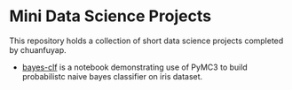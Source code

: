 # Mini Data Science Projects
This repository holds a collection of short data science projects completed by chuanfuyap.

* [bayes-clf](https://github.com/chuanfuyap/mini-ds-projects/tree/main/bayes-clf) is a notebook demonstrating use of PyMC3 to build probabilistc naive bayes classifier on iris dataset.
